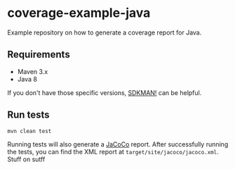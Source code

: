 # coverage-example-java

Example repository on how to generate a coverage report for Java.

## Requirements

- Maven 3.x
- Java 8

If you don't have those specific versions, [SDKMAN!](https://sdkman.io/install) can be helpful.

## Run tests

```bash
mvn clean test
```

Running tests will also generate a [JaCoCo](https://www.eclemma.org/jacoco/) report. After successfully running the
tests, you can find the XML report at `target/site/jacoco/jacoco.xml`.
Stuff on sutff
